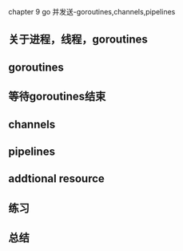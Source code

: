 chapter 9 go 并发送-goroutines,channels,pipelines

## 关于进程，线程，goroutines
## goroutines
## 等待goroutines结束
## channels
## pipelines
## addtional resource
## 练习
## 总结

